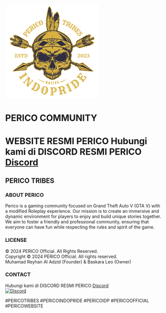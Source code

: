 # <img src="IMAGES/PERICO_TRIBES.png" alt="PERICO TRIBES Logo" width="300" />

# PERICO COMMUNITY
# WEBSITE RESMI PERICO Hubungi kami di DISCORD RESMI PERICO [Discord](https://discord.gg/Pf4GkQCdMZ)  
## PERICO TRIBES

### ABOUT PERICO
Perico is a gaming community focused on Grand Theft Auto V (GTA V) with a modified Roleplay experience. Our mission is to create an immersive and dynamic environment for players to enjoy and build unique stories together. We aim to foster a friendly and professional community, ensuring that everyone can have fun while respecting the rules and spirit of the game.

### LICENSE
© 2024 PERICO Official. All Rights Reserved.  
Copyright © 2024 PERICO Official. All rights reserved.  
Muhamad Reyhan Al Adzid (Founder) & Baskara Leo (Owner)

### CONTACT
Hubungi kami di DISCORD RESMI PERICO [Discord](https://discord.gg/Pf4GkQCdMZ)  
[![Discord](https://img.shields.io/badge/Discord-7289DA?style=for-the-badge&logo=discord&logoColor=white)](https://discord.gg/Pf4GkQCdMZ)

#PERICOTRIBES #PERICOINDOPRIDE #PERICOIDP #PERICOOFFICIAL #PERICOWEBSITE

